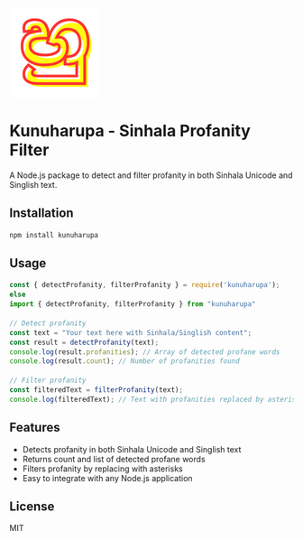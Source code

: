 ![Package Logo](./assets/l.png)

# Kunuharupa - Sinhala Profanity Filter

A Node.js package to detect and filter profanity in both Sinhala Unicode and Singlish text.

## Installation

```bash
npm install kunuharupa
```

## Usage

```javascript
const { detectProfanity, filterProfanity } = require('kunuharupa');
else
import { detectProfanity, filterProfanity } from "kunuharupa"

// Detect profanity
const text = "Your text here with Sinhala/Singlish content";
const result = detectProfanity(text);
console.log(result.profanities); // Array of detected profane words
console.log(result.count); // Number of profanities found

// Filter profanity
const filteredText = filterProfanity(text);
console.log(filteredText); // Text with profanities replaced by asterisks
```

## Features

- Detects profanity in both Sinhala Unicode and Singlish text
- Returns count and list of detected profane words
- Filters profanity by replacing with asterisks
- Easy to integrate with any Node.js application

## License

MIT

